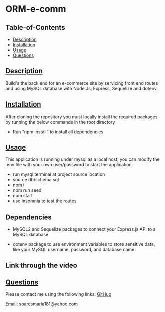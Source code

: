 # ORM-e-comm            
## Table-of-Contents
* [Description](#description)
* [Installation](#installation)
* [Usage](#usage)
* [Questions](#questions)
    
## [Description](#table-of-contents)
Build's the back end for an e-commerce site by servicing front end routes and using MySQL database with Node.Js, Express, Sequelize and dotenv.

## [Installation](#table-of-contents)
After cloning the repository you must locally install the required packages by running the below commands in the root directory 
* Run "npm install" to install all dependencies

## [Usage](#table-of-contents)
This application is running under mysql as a local host, you can modify the .env file with your own user/password to start the application.
* run mysql terminal at project source location
* source db/schema.sql
* npm i
* npm run seed
* npm start
* use Insomnia to test the routes
          
## Dependencies

* MySQL2 and Sequelize packages to connect your Express.js API to a MySQL database

* dotenv package to use environment variables to store sensitive data, like your MySQL username, password, and database name.


## Link through the video


## [Questions](#table-of-contents)
Please contact me using the following links:
[GitHub](https://github.com/soaresmaria)

[Email: soaresmaria181@yahoo.com](mailto:soaresmaria181@yahoo.com)
  
